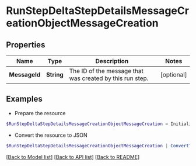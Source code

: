 # RunStepDeltaStepDetailsMessageCreationObjectMessageCreation
## Properties

Name | Type | Description | Notes
------------ | ------------- | ------------- | -------------
**MessageId** | **String** | The ID of the message that was created by this run step. | [optional] 

## Examples

- Prepare the resource
```powershell
$RunStepDeltaStepDetailsMessageCreationObjectMessageCreation = Initialize-PSOpenAPIToolsRunStepDeltaStepDetailsMessageCreationObjectMessageCreation  -MessageId null
```

- Convert the resource to JSON
```powershell
$RunStepDeltaStepDetailsMessageCreationObjectMessageCreation | ConvertTo-JSON
```

[[Back to Model list]](../README.md#documentation-for-models) [[Back to API list]](../README.md#documentation-for-api-endpoints) [[Back to README]](../README.md)

